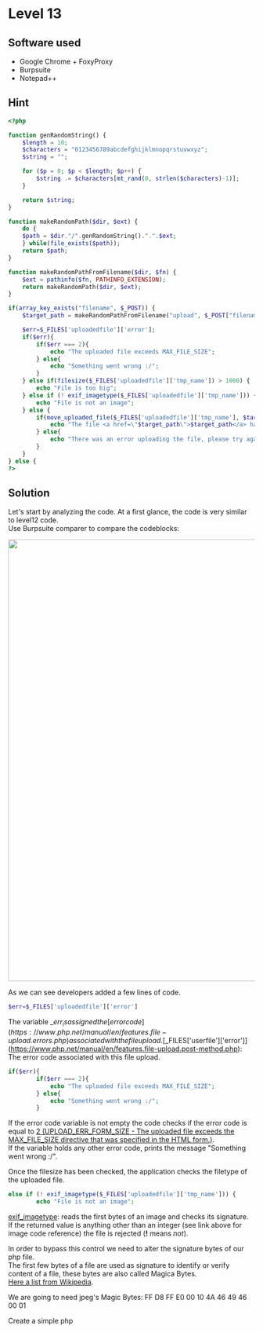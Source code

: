 # Level 13

## Software used
- Google Chrome + FoxyProxy
- Burpsuite
- Notepad++

## Hint

```php
<?php

function genRandomString() {
    $length = 10;
    $characters = "0123456789abcdefghijklmnopqrstuvwxyz";
    $string = "";

    for ($p = 0; $p < $length; $p++) {
        $string .= $characters[mt_rand(0, strlen($characters)-1)];
    }

    return $string;
}

function makeRandomPath($dir, $ext) {
    do {
    $path = $dir."/".genRandomString().".".$ext;
    } while(file_exists($path));
    return $path;
}

function makeRandomPathFromFilename($dir, $fn) {
    $ext = pathinfo($fn, PATHINFO_EXTENSION);
    return makeRandomPath($dir, $ext);
}

if(array_key_exists("filename", $_POST)) {
    $target_path = makeRandomPathFromFilename("upload", $_POST["filename"]);

    $err=$_FILES['uploadedfile']['error'];
    if($err){
        if($err === 2){
            echo "The uploaded file exceeds MAX_FILE_SIZE";
        } else{
            echo "Something went wrong :/";
        }
    } else if(filesize($_FILES['uploadedfile']['tmp_name']) > 1000) {
        echo "File is too big";
    } else if (! exif_imagetype($_FILES['uploadedfile']['tmp_name'])) {
        echo "File is not an image";
    } else {
        if(move_uploaded_file($_FILES['uploadedfile']['tmp_name'], $target_path)) {
            echo "The file <a href=\"$target_path\">$target_path</a> has been uploaded";
        } else{
            echo "There was an error uploading the file, please try again!";
        }
    }
} else {
?>
```

## Solution

Let's start by analyzing the code. At a first glance, the code is very similar to level12 code.  
Use Burpsuite comparer to compare the codeblocks:

<img src="https://github.com/jupitersinsight/writeups/assets/110602224/650e738a-1d8a-43c2-96f1-a9de723aedf9" width=900 height=auto>  

As we can see developers added a few lines of code.  

```php
$err=$_FILES['uploadedfile']['error']
```
The variable _$err_ is assigned the [error code](https://www.php.net/manual/en/features.file-upload.errors.php) associated with the file upload.  
[$\_FILES['userfile']['error']](https://www.php.net/manual/en/features.file-upload.post-method.php): The error code associated with this file upload.  

```php
if($err){
        if($err === 2){
            echo "The uploaded file exceeds MAX_FILE_SIZE";
        } else{
            echo "Something went wrong :/";
        }
```

If the error code variable is not empty the code checks if the error code is equal to [2 (UPLOAD_ERR_FORM_SIZE - The uploaded file exceeds the MAX_FILE_SIZE directive that was specified in the HTML form.)]([UPLOAD_ERR_FORM_SIZE](https://www.php.net/manual/en/features.file-upload.errors.php)).  
If the variable holds any other error code, prints the message "Something went wrong :/".  

Once the filesize has been checked, the application checks the filetype of the uploaded file.  
```php
else if (! exif_imagetype($_FILES['uploadedfile']['tmp_name'])) {
        echo "File is not an image";
```  
[exif_imagetype](https://www.php.net/manual/en/function.exif-imagetype.php): reads the first bytes of an image and checks its signature.  
If the returned value is anything other than an integer (see link above for image code reference) the file is rejected (**!** means _not_).  

In order to bypass this control we need to alter the signature bytes of our php file.  
The first few bytes of a file are used as signature to identify or verify content of a file, these bytes are also called Magica Bytes.  
[Here a list from Wikipedia](https://en.wikipedia.org/wiki/List_of_file_signatures).  

We are going to need jpeg's Magic Bytes: FF D8 FF E0 00 10 4A 46 49 46 00 01

Create a simple php 


